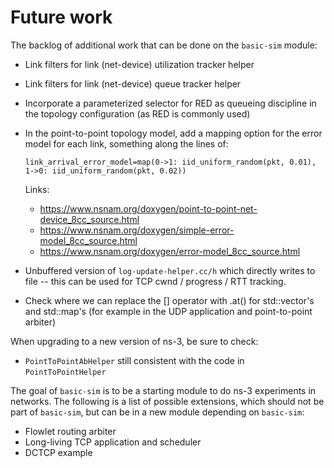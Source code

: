 # Future work

The backlog of additional work that can be done on the `basic-sim` module:

* Link filters for link (net-device) utilization tracker helper

* Link filters for link (net-device) queue tracker helper

* Incorporate a parameterized selector for RED as queueing discipline
  in the topology configuration (as RED is commonly used)
  
* In the point-to-point topology model, add a mapping option for
  the error model for each link, something along the lines of:
  ```
  link_arrival_error_model=map(0->1: iid_uniform_random(pkt, 0.01), 1->0: iid_uniform_random(pkt, 0.02))
  ```
  
  Links:
  - https://www.nsnam.org/doxygen/point-to-point-net-device_8cc_source.html
  - https://www.nsnam.org/doxygen/simple-error-model_8cc_source.html
  - https://www.nsnam.org/doxygen/error-model_8cc_source.html
  
* Unbuffered version of `log-update-helper.cc/h` which directly writes to file -- this can
  be used for TCP cwnd / progress / RTT tracking.
  
* Check where we can replace the [] operator with .at() for std::vector's and std::map's
  (for example in the UDP application and point-to-point arbiter)

When upgrading to a new version of ns-3, be sure to check:

* `PointToPointAbHelper` still consistent with the code in `PointToPointHelper`

The goal of `basic-sim` is to be a starting module to do ns-3 experiments in
networks. The following is a list of possible extensions, which should not be
part of `basic-sim`, but can be in a new module depending on `basic-sim`:

* Flowlet routing arbiter
* Long-living TCP application and scheduler
* DCTCP example
